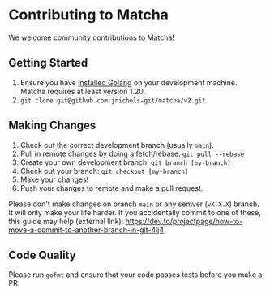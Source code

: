 # Contributing to Matcha

We welcome community contributions to Matcha!

## Getting Started

1. Ensure you have [installed Golang](https://go.dev/dl/) on your development machine. Matcha requires at least version 1.20.
2. `git clone git@github.com:jnichols-git/matcha/v2.git`

## Making Changes

1. Check out the correct development branch (usually `main`).
2. Pull in remote changes by doing a fetch/rebase: `git pull --rebase`
3. Create your own development branch: `git branch [my-branch]`
4. Check out your branch: `git checkout [my-branch]`
5. Make your changes!
6. Push your changes to remote and make a pull request.

Please don't make changes on branch `main` or any semver (`vX.X.X`) branch. It will only make your life harder. If you accidentally commit to one of these, this guide may help (external link): <https://dev.to/projectpage/how-to-move-a-commit-to-another-branch-in-git-4lj4>

## Code Quality

Please run `gofmt` and ensure that your code passes tests before you make a PR.
